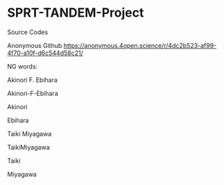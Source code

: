 # SPRT-TANDEM-Project
Source Codes

Anonymous Github
https://anonymous.4open.science/r/4dc2b523-af99-4f70-a10f-d6c544d58c21/

NG words:

Akinori F. Ebihara

Akinori-F-Ebihara

Akinori

Ebihara

Taiki Miyagawa

TaikiMiyagawa

Taiki

Miyagawa
